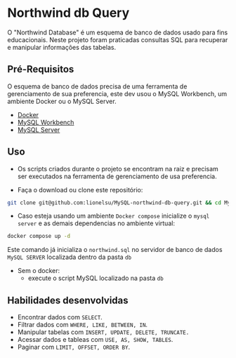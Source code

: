 <!-- Este é um comentário: omitir os tópidos redundantes -->
<!--  **| [Brazil](README.md) | [asdf](README_en.md) |** -->

# Northwind db Query

O "Northwind Database" é um esquema de banco de dados usado para fins educacionais. Neste projeto foram praticadas consultas SQL para recuperar e manipular informações das tabelas.

## Pré-Requisitos

O esquema de banco de dados precisa de uma ferramenta de gerenciamento de sua preferencia, este dev usou o MySQL Workbench, um ambiente Docker ou o MySQL Server.

- [Docker](https://docs.docker.com/compose/)
- [MySQL Workbench](https://dev.mysql.com/downloads/workbench/)
- [MySQL Server](https://dev.mysql.com/downloads/mysql/)

## Uso

- Os scripts criados durante o projeto se encontram na raiz e precisam ser executados na ferramenta de gerenciamento de usa preferencia.

- Faça o download ou clone este repositório:

```bash
git clone git@github.com:lionelsu/MySQL-northwind-db-query.git && cd MySQL-northwind-db-query
```

- Caso esteja usando um ambiente `Docker compose` inicialize o `mysql server` e as demais dependencias no ambiente virtual:

```bash
docker compose up -d
```

Este comando já inicializa o `northwind.sql` no servidor de banco de dados `MySQL SERVER` localizada dentro da pasta `db`

- Sem o docker:
  - execute o script MySQL localizado na pasta `db`

## Habilidades desenvolvidas

- Encontrar dados com `SELECT`.
- Filtrar dados com `WHERE, LIKE, BETWEEN, IN`.
- Manipular tabelas com `INSERT, UPDATE, DELETE, TRUNCATE.`
- Acessar dados e tableas com `USE, AS, SHOW, TABLES`.
- Paginar com `LIMIT, OFFSET, ORDER BY`.
